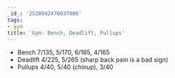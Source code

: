 ```yaml
---
_id_: '2538042476037000'
tags:
- gym
title: 'Gym: Bench, Deadlift, Pullups'
---
```


- Bench 7/135, 5/170, 6/165, 4/165
- Deadlift 4/225, 5/265 (sharp back pain is a bad sign)
- Pullups 4/40, 5/40 (chinup), 3/40
